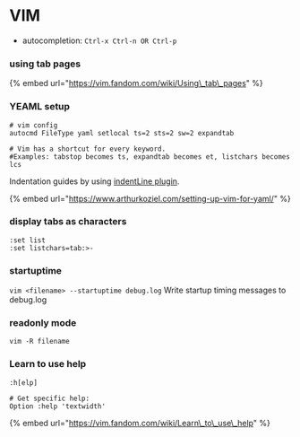 # VIM

* autocompletion: `Ctrl-x Ctrl-n OR Ctrl-p`

### using tab pages

{% embed url="https://vim.fandom.com/wiki/Using\_tab\_pages" %}

### YEAML setup

```text
# vim config
autocmd FileType yaml setlocal ts=2 sts=2 sw=2 expandtab

# Vim has a shortcut for every keyword. 
#Examples: tabstop becomes ts, expandtab becomes et, listchars becomes lcs
```

Indentation guides by using [indentLine plugin](https://github.com/Yggdroot/indentLine).

{% embed url="https://www.arthurkoziel.com/setting-up-vim-for-yaml/" %}

### display tabs as characters

```text
:set list
:set listchars=tab:>-
```

### startuptime

`vim <filename> --startuptime debug.log` Write startup timing messages to debug.log

### readonly mode

`vim -R filename`

### Learn to use help

`:h[elp]`

```text
# Get specific help:
Option :help 'textwidth'
```

{% embed url="https://vim.fandom.com/wiki/Learn\_to\_use\_help" %}







